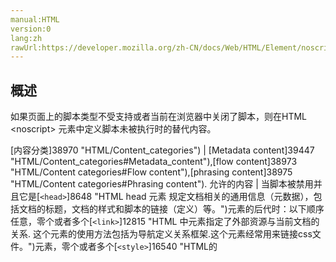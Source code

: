 ```yaml
---
manual:HTML
version:0
lang:zh
rawUrl:https://developer.mozilla.org/zh-CN/docs/Web/HTML/Element/noscript
---
```





## 概述<a name="概述"></a>


如果页面上的脚本类型不受支持或者当前在浏览器中关闭了脚本，则在HTML &lt;noscript&gt; 元素中定义脚本未被执行时的替代内容。


[内容分类]38970 "HTML/Content_categories") | [Metadata content]39447 "HTML/Content_categories#Metadata_content"),[flow content]38973 "HTML/Content categories#Flow content"),[phrasing content]38975 "HTML/Content categories#Phrasing content"). 
允许的内容 | 当脚本被禁用并且它是[`<head>`]8648 "HTML head 元素 规定文档相关的通用信息（元数据），包括文档的标题，文档的样式和脚本的链接（定义）等。")元素的后代时：以下顺序任意，零个或者多个[`<link>`]12815 "HTML 中<link>元素指定了外部资源与当前文档的关系. 这个元素的使用方法包括为导航定义关系框架.这个元素经常用来链接css文件。")元素，零个或者多个[`<style>`]16540 "HTML的<style>元素包含了文档的样式化信息或者文档的一部分。指定的样式化星系包含的该元素内，通常是CSS的格式。")元素，零个或者多个[`<meta>`]26137 "HTML <meta> 元素表示那些不能由其它HTML元相关元素 (<base>, <link>, <script>, <style> 或 <title>) 之一表示的任何元数据信息.")元素。



当脚本被禁用并且它不是[`<head>`]8648 "HTML head 元素 规定文档相关的通用信息（元数据），包括文档的标题，文档的样式和脚本的链接（定义）等。")元素的子元素时：任何transparent content 都可以，但是在它的后代中必须没有`<noscript>`元素。



否则：flow content 或 phrasing content 。 
标签省略 | 不允许，开始标签和结束标签都不能省略。 
允许的父元素 | 如果没有根元素`<noscript>`，或者在[`<head>`]8648 "HTML head 元素 规定文档相关的通用信息（元数据），包括文档的标题，文档的样式和脚本的链接（定义）等。")元素中（仅用于HTML文档）也没有根元素`<noscript>`，允许任何[phrasing content]38975 "HTML/Content_categories#Phrasing_content")元素。 
DOM接口 | [`HTMLElement`]2749 "HTMLElement 接口表示所有的 HTML 元素。一些HTML元素直接实现了HTMLElement接口，其它的间接实现HTMLElement接口.") 


## 属性<a name="属性"></a>


该元素只包含[全局属性]38986 "HTML/Global attributes").


## 示例<a name="示例"></a>

```
<noscript>
  <!-- anchor linking to external file -->
  <a href="http://www.mozilla.com/">External Link</a>
</noscript>
<p>Rocks!</p>
```

### 允许脚本时的结果<a name="允许脚本时的结果"></a>


Rocks!


### 禁用脚本时的结果<a name="禁用脚本时的结果"></a>


[External Link]39448 "")



Rocks!


## <a name="Specifications"></a>

Specification | Status | Comment 
 ---  |  ---  |  ---  | 
[HTML Living Standard<br></br><small>&lt;noscript&gt;</small>]39449 "") | Living Standard |  
[HTML5<br></br><small>&lt;noscript&gt;</small>]39450 "") | Recommendation |  
[HTML 4.01 Specification<br></br><small>&lt;noscript&gt;</small>]39451 "") | Recommendation |  


## <a name="浏览器兼容性"></a>


**[We&#39;re converting our compatibility data into a machine-readable JSON format]3344 "")**. This compatibility table still uses the old format, because we haven&#39;t yet converted the data it contains.**[Find out how you can help!]3392 "")**


* 
* 

Feature | Chrome | Firefox (Gecko) | Internet Explorer | Opera | Safari 
Basic support | (Yes) | 1.0 (1.7 or earlier) | (Yes) | (Yes) | (Yes) 







